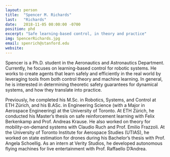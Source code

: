 ```yaml
---
layout: person
title:  "Spencer M. Richards"
last:   "Richards"
date:   2018-11-05 00:00:00 -0700
position: phd
excerpt: "Safe learning-based control, in theory and practice"
img: SpencerRichards.jpg
email: spenrich@stanford.edu
website: 
---
```


Spencer is a Ph.D. student in the Aeronautics and Astronautics Department. Currently, he focuses on learning-based control for robotic systems. He works to create agents that learn safely and efficiently in the real world by leveraging tools from both control theory and machine learning. In general, he is interested in determining theoretic safety guarantees for dynamical systems, and how they translate into practice.

Previously, he completed his M.Sc. in Robotics, Systems, and Control at ETH Zürich, and his B.ASc. in Engineering Science (with a Major in Aerospace Engineering) at the University of Toronto. At ETH Zürich, he conducted his Master’s thesis on safe reinforcement learning with Felix Berkenkamp and Prof. Andreas Krause. He also worked on theory for mobility-on-demand systems with Claudio Ruch and Prof. Emilio Frazzoli. At the University of Toronto Institute for Aerospace Studies (UTIAS), he worked on state estimation for drones during his Bachelor’s thesis with Prof. Angela Schoellig. As an intern at Verity Studios, he developed autonomous flying machines for live entertainment with Prof. Raffaello D’Andrea.
